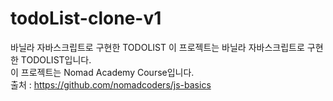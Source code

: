 # todoList-clone-v1
 바닐라 자바스크립트로 구현한 TODOLIST
이 프로젝트는 바닐라 자바스크립트로 구현한 TODOLIST입니다.\
이 프로젝트는 Nomad Academy Course입니다.\
출처 : https://github.com/nomadcoders/js-basics
